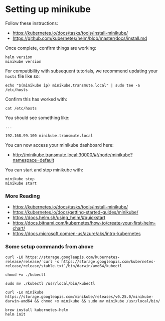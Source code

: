 # Setting up minikube

Follow these instructions:

* https://kubernetes.io/docs/tasks/tools/install-minikube/
* https://github.com/kubernetes/helm/blob/master/docs/install.md

Once complete, confirm things are working:

```
helm version
minikube version
```

For compatibility with subsequent tutorials, we recommend updating your `hosts` file like so:

```
echo "$(minikube ip) minikube.transmute.local" | sudo tee -a /etc/hosts
```

Confirm this has worked with:

```
cat /etc/hosts
```

You should see something like:

```
...

192.168.99.100 minikube.transmute.local
```

You can now access your minikube dashboard here:

* http://minikube.transmute.local:30000/#!/node/minikube?namespace=default

You can start and stop minikube with:

```
minikube stop
minikube start
```

### More Reading

* https://kubernetes.io/docs/tasks/tools/install-minikube/
* https://kubernetes.io/docs/getting-started-guides/minikube/
* https://docs.helm.sh/using_helm/#quickstart
* https://docs.bitnami.com/kubernetes/how-to/create-your-first-helm-chart/
* https://docs.microsoft.com/en-us/azure/aks/intro-kubernetes

### Some setup commands from above

```
curl -LO https://storage.googleapis.com/kubernetes-release/release/`curl -s https://storage.googleapis.com/kubernetes-release/release/stable.txt`/bin/darwin/amd64/kubectl

chmod +x ./kubectl

sudo mv ./kubectl /usr/local/bin/kubectl

curl -Lo minikube https://storage.googleapis.com/minikube/releases/v0.25.0/minikube-darwin-amd64 && chmod +x minikube && sudo mv minikube /usr/local/bin/

brew install kubernetes-helm
helm init
```
